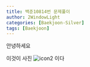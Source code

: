 ```yaml
---
title: 백준10814번 문제풀이
author: 2WindowLight   
categories: [Baekjoon-Silver]
tags: [Baekjoon]
---
```

안녕하세요

이것이 사진 ![icon2](2WindowLight.github.io/images/2024-04-29-baekjoon10814/icon2.jpg) 이다
